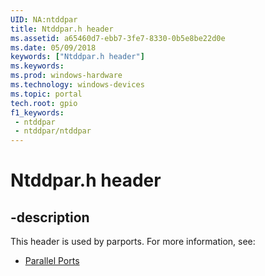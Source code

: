 ```yaml
---
UID: NA:ntddpar
title: Ntddpar.h header
ms.assetid: a65460d7-ebb7-3fe7-8330-0b5e8be22d0e
ms.date: 05/09/2018
keywords: ["Ntddpar.h header"]
ms.keywords: 
ms.prod: windows-hardware
ms.technology: windows-devices
ms.topic: portal
tech.root: gpio
f1_keywords:
 - ntddpar
 - ntddpar/ntddpar
---
```


# Ntddpar.h header


## -description

This header is used by parports. For more information, see:

- [Parallel Ports](../_parports/index.md)

